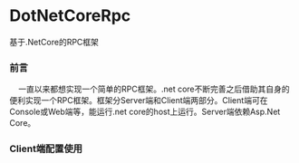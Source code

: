 # DotNetCoreRpc
基于.NetCore的RPC框架

### 前言
&nbsp;&nbsp;&nbsp;&nbsp;一直以来都想实现一个简单的RPC框架。.net core不断完善之后借助其自身的便利实现一个RPC框架。框架分Server端和Client端两部分。Client端可在Console或Web端等，能运行.net core的host上运行。Server端依赖Asp.Net Core。

### Client端配置使用
